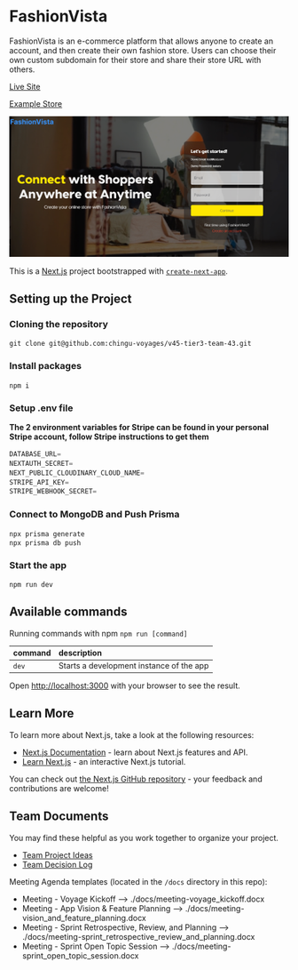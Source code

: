 # FashionVista
FashionVista is an e-commerce platform that allows anyone to create an account, and then create their own fashion store. Users can choose their own custom subdomain for their store and share their store URL with others.

[Live Site](https://fashionvista.vercel.app/)

[Example Store](https://fashionvista.vercel.app/store/brandonstore)

![Project Screenshot](public/assets/readme/home.png)

This is a [Next.js](https://nextjs.org/) project bootstrapped with [`create-next-app`](https://github.com/vercel/next.js/tree/canary/packages/create-next-app).

## Setting up the Project

### Cloning the repository

```shell
git clone git@github.com:chingu-voyages/v45-tier3-team-43.git
```
### Install packages

```shell
npm i
```

### Setup .env file

**The 2 environment variables for Stripe can be found in your personal Stripe account, follow Stripe instructions to get them**

```js
DATABASE_URL=
NEXTAUTH_SECRET=
NEXT_PUBLIC_CLOUDINARY_CLOUD_NAME=
STRIPE_API_KEY=
STRIPE_WEBHOOK_SECRET=
```

### Connect to MongoDB and Push Prisma
```shell
npx prisma generate
npx prisma db push
```


### Start the app
```shell
npm run dev
```

## Available commands

Running commands with npm `npm run [command]`

| command         | description                              |
| :-------------- | :--------------------------------------- |
| `dev`           | Starts a development instance of the app |

Open [http://localhost:3000](http://localhost:3000) with your browser to see the result.

## Learn More

To learn more about Next.js, take a look at the following resources:

- [Next.js Documentation](https://nextjs.org/docs) - learn about Next.js features and API.
- [Learn Next.js](https://nextjs.org/learn) - an interactive Next.js tutorial.

You can check out [the Next.js GitHub repository](https://github.com/vercel/next.js/) - your feedback and contributions are welcome!

## Team Documents

You may find these helpful as you work together to organize your project.

- [Team Project Ideas](./docs/team_project_ideas.md)
- [Team Decision Log](./docs/team_decision_log.md)

Meeting Agenda templates (located in the `/docs` directory in this repo):

- Meeting - Voyage Kickoff --> ./docs/meeting-voyage_kickoff.docx
- Meeting - App Vision & Feature Planning --> ./docs/meeting-vision_and_feature_planning.docx
- Meeting - Sprint Retrospective, Review, and Planning --> ./docs/meeting-sprint_retrospective_review_and_planning.docx
- Meeting - Sprint Open Topic Session --> ./docs/meeting-sprint_open_topic_session.docx
